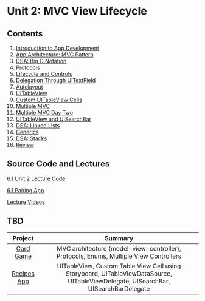 # Unit 2: MVC View Lifecycle

## Contents

1. [Introduction to App Development](./introduction-to-app-development/README.md)
1. [App Architecture: MVC Pattern](./app-architecture-mvc/README.md)
1. [DSA: Big O Notation](https://github.com/joinpursuit/DSA-Curriculum/blob/master/big_o_notation/ios/README.md)
1. [Protocols](./protocols/README.md)
1. [Lifecycle and Controls](./lifecycle-and-controls/README.md)
1. [Delegation Through UITextField](./delegation-through-uitextfield/README.md)
1. [Autolayout](./autolayout/README.md)
1. [UITableView](./uitableview/README.md)
1. [Custom UITableView Cells](./custom-uitableviewcells/README.md)
1. [Multiple MVC](./multiple-mvc/README.md)
1. [Multiple MVC Day Two](./multiple-mvc-day-two/README.md)
1. [UITableView and UISearchBar](./uitableview-and-uisearchbar/README.md)
1. [DSA: Linked Lists](https://github.com/joinpursuit/DSA-Curriculum/blob/master/linked_lists/ios/README.md)
1. [Generics](./generics/README.md)
1. [DSA: Stacks](https://github.com/joinpursuit/DSA-Curriculum/blob/master/Stacks/ios/README.md)
1. [Review](./unit-review/README.md)

## Source Code and Lectures

[6.1 Unit 2 Lecture Code](./lecture-files)

[6.1 Pairing App](https://github.com/davidlawrencer/6.1-pairing-generator)

[Lecture Videos](https://www.youtube.com/channel/UCDN46W3L67JMtrRb-u_cgCA)

## TBD
| Project | Summary |
|:------:|:------:|
| [Card Game](https://github.com/joinpursuit/Pursuit-Core-iOS-CardGame) | MVC architecture (model-view-controller), Protocols, Enums, Multiple View Controllers |
| [Recipes App](https://github.com/joinpursuit/Pursuit-Core-iOS-Recipes) | UITableView, Custom Table View Cell using Storyboard, UITableViewDataSource, UITableViewDelegate, UISearchBar, UISearchBarDelegate |
